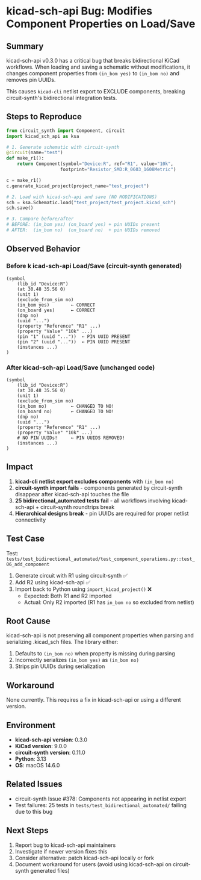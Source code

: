 # kicad-sch-api Bug: Modifies Component Properties on Load/Save

## Summary

kicad-sch-api v0.3.0 has a critical bug that breaks bidirectional KiCad workflows. When loading and saving a schematic without modifications, it changes component properties from `(in_bom yes)` to `(in_bom no)` and removes pin UUIDs.

This causes `kicad-cli` netlist export to EXCLUDE components, breaking circuit-synth's bidirectional integration tests.

## Steps to Reproduce

```python
from circuit_synth import Component, circuit
import kicad_sch_api as ksa

# 1. Generate schematic with circuit-synth
@circuit(name="test")
def make_r1():
    return Component(symbol="Device:R", ref="R1", value="10k",
                    footprint="Resistor_SMD:R_0603_1608Metric")

c = make_r1()
c.generate_kicad_project(project_name="test_project")

# 2. Load with kicad-sch-api and save (NO MODIFICATIONS)
sch = ksa.Schematic.load("test_project/test_project.kicad_sch")
sch.save()

# 3. Compare before/after
# BEFORE: (in_bom yes) (on_board yes) + pin UUIDs present
# AFTER:  (in_bom no)  (on_board no)  + pin UUIDs removed
```

## Observed Behavior

### Before k icad-sch-api Load/Save (circuit-synth generated)
```
(symbol
    (lib_id "Device:R")
    (at 30.48 35.56 0)
    (unit 1)
    (exclude_from_sim no)
    (in_bom yes)        ← CORRECT
    (on_board yes)      ← CORRECT
    (dnp no)
    (uuid "...")
    (property "Reference" "R1" ...)
    (property "Value" "10k" ...)
    (pin "1" (uuid "..."))  ← PIN UUID PRESENT
    (pin "2" (uuid "..."))  ← PIN UUID PRESENT
    (instances ...)
)
```

### After kicad-sch-api Load/Save (unchanged code)
```
(symbol
    (lib_id "Device:R")
    (at 30.48 35.56 0)
    (unit 1)
    (exclude_from_sim no)
    (in_bom no)         ← CHANGED TO NO!
    (on_board no)       ← CHANGED TO NO!
    (dnp no)
    (uuid "...")
    (property "Reference" "R1" ...)
    (property "Value" "10k" ...)
    # NO PIN UUIDs!     ← PIN UUIDS REMOVED!
    (instances ...)
)
```

## Impact

1. **kicad-cli netlist export excludes components** with `(in_bom no)`
2. **circuit-synth import fails** - components generated by circuit-synth disappear after kicad-sch-api touches the file
3. **25 bidirectional_automated tests fail** - all workflows involving kicad-sch-api + circuit-synth roundtrips break
4. **Hierarchical designs break** - pin UUIDs are required for proper netlist connectivity

## Test Case

Test: `tests/test_bidirectional_automated/test_component_operations.py::test_06_add_component`

1. Generate circuit with R1 using circuit-synth ✅
2. Add R2 using kicad-sch-api ✅
3. Import back to Python using `import_kicad_project()` ❌
   - Expected: Both R1 and R2 imported
   - Actual: Only R2 imported (R1 has `in_bom no` so excluded from netlist)

## Root Cause

kicad-sch-api is not preserving all component properties when parsing and serializing .kicad_sch files. The library either:
1. Defaults to `(in_bom no)` when property is missing during parsing
2. Incorrectly serializes `(in_bom yes)` as `(in_bom no)`
3. Strips pin UUIDs during serialization

## Workaround

None currently. This requires a fix in kicad-sch-api or using a different version.

## Environment

- **kicad-sch-api version**: 0.3.0
- **KiCad version**: 9.0.0
- **circuit-synth version**: 0.11.0
- **Python**: 3.13
- **OS**: macOS 14.6.0

## Related Issues

- circuit-synth Issue #378: Components not appearing in netlist export
- Test failures: 25 tests in `tests/test_bidirectional_automated/` failing due to this bug

## Next Steps

1. Report bug to kicad-sch-api maintainers
2. Investigate if newer version fixes this
3. Consider alternative: patch kicad-sch-api locally or fork
4. Document workaround for users (avoid using kicad-sch-api on circuit-synth generated files)
